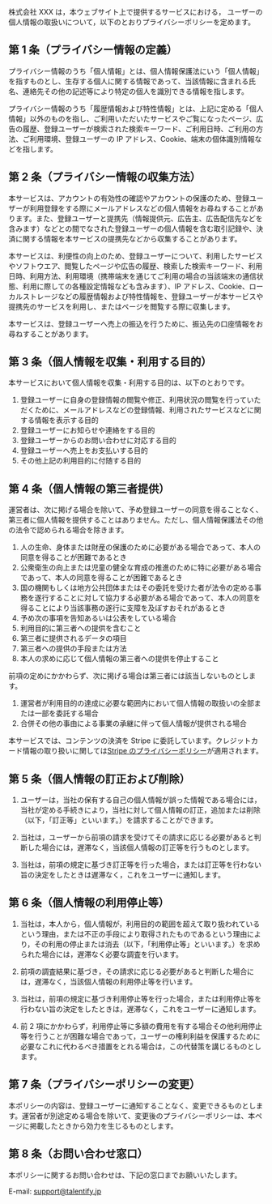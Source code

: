 株式会社 XXX は，本ウェブサイト上で提供するサービスにおける， ユーザーの個人情報の取扱いについて，以下のとおりプライバシーポリシーを定めます。

## 第 1 条（プライバシー情報の定義）

プライバシー情報のうち「個人情報」とは、個人情報保護法にいう「個人情報」を指すものとし、生存する個人に関する情報であって、当該情報に含まれる氏名、連絡先その他の記述等により特定の個人を識別できる情報を指します。

プライバシー情報のうち「履歴情報および特性情報」とは、上記に定める「個人情報」以外のものを指し、ご利用いただいたサービスやご覧になったページ、広告の履歴、登録ユーザーが検索された検索キーワード、ご利用日時、ご利用の方法、ご利用環境、登録ユーザーの IP アドレス、Cookie、端末の個体識別情報などを指します。

## 第 2 条（プライバシー情報の収集方法）

本サービスは、アカウントの有効性の確認やアカウントの保護のため、登録ユーザーが利用登録をする際にメールアドレスなどの個人情報をお尋ねすることがあります。また、登録ユーザーと提携先（情報提供元、広告主、広告配信先などを含みます）などとの間でなされた登録ユーザーの個人情報を含む取引記録や、決済に関する情報を本サービスの提携先などから収集することがあります。

本サービスは、利便性の向上のため、登録ユーザーについて、利用したサービスやソフトウエア、閲覧したページや広告の履歴、検索した検索キーワード、利用日時、利用方法、利用環境（携帯端末を通じてご利用の場合の当該端末の通信状態、利用に際しての各種設定情報なども含みます）、IP アドレス、Cookie、ローカルストレージなどの履歴情報および特性情報を、登録ユーザーが本サービスや提携先のサービスを利用し、またはページを閲覧する際に収集します。

本サービスは、登録ユーザーへ売上の振込を行うために、振込先の口座情報をお尋ねすることがあります。

## 第 3 条（個人情報を収集・利用する目的）

本サービスにおいて個人情報を収集・利用する目的は、以下のとおりです。

1. 登録ユーザーに自身の登録情報の閲覧や修正、利用状況の閲覧を行っていただくために、メールアドレスなどの登録情報、利用されたサービスなどに関する情報を表示する目的
2. 登録ユーザーにお知らせや連絡をする目的
3. 登録ユーザーからのお問い合わせに対応する目的
4. 登録ユーザーへ売上をお支払いする目的
5. その他上記の利用目的に付随する目的

## 第 4 条（個人情報の第三者提供）

運営者は、次に掲げる場合を除いて、予め登録ユーザーの同意を得ることなく、第三者に個人情報を提供することはありません。ただし、個人情報保護法その他の法令で認められる場合を除きます。

1. 人の生命、身体または財産の保護のために必要がある場合であって、本人の同意を得ることが困難であるとき
2. 公衆衛生の向上または児童の健全な育成の推進のために特に必要がある場合であって、本人の同意を得ることが困難であるとき
3. 国の機関もしくは地方公共団体またはその委託を受けた者が法令の定める事務を遂行することに対して協力する必要がある場合であって、本人の同意を得ることにより当該事務の遂行に支障を及ぼすおそれがあるとき
4. 予め次の事項を告知あるいは公表をしている場合
5. 利用目的に第三者への提供を含むこと
6. 第三者に提供されるデータの項目
7. 第三者への提供の手段または方法
8. 本人の求めに応じて個人情報の第三者への提供を停止すること

前項の定めにかかわらず、次に掲げる場合は第三者には該当しないものとします。

1. 運営者が利用目的の達成に必要な範囲内において個人情報の取扱いの全部または一部を委託する場合
2. 合併その他の事由による事業の承継に伴って個人情報が提供される場合

本サービスでは、コンテンツの決済を Stripe に委託しています。クレジットカード情報の取り扱いに関しては[Stripe のプライバシーポリシー](https://stripe.com/jp/privacy)が適用されます。

## 第 5 条（個人情報の訂正および削除）

1. ユーザーは，当社の保有する自己の個人情報が誤った情報である場合には，当社が定める手続きにより，当社に対して個人情報の訂正，追加または削除（以下，「訂正等」といいます。）を請求することができます。

2. 当社は，ユーザーから前項の請求を受けてその請求に応じる必要があると判断した場合には，遅滞なく，当該個人情報の訂正等を行うものとします。

3. 当社は，前項の規定に基づき訂正等を行った場合，または訂正等を行わない旨の決定をしたときは遅滞なく，これをユーザーに通知します。

## 第 6 条（個人情報の利用停止等）

1. 当社は，本人から，個人情報が，利用目的の範囲を超えて取り扱われているという理由，または不正の手段により取得されたものであるという理由により，その利用の停止または消去（以下，「利用停止等」といいます。）を求められた場合には，遅滞なく必要な調査を行います。

2. 前項の調査結果に基づき，その請求に応じる必要があると判断した場合には，遅滞なく，当該個人情報の利用停止等を行います。

3. 当社は，前項の規定に基づき利用停止等を行った場合，または利用停止等を行わない旨の決定をしたときは，遅滞なく，これをユーザーに通知します。

4. 前 2 項にかかわらず，利用停止等に多額の費用を有する場合その他利用停止等を行うことが困難な場合であって，ユーザーの権利利益を保護するために必要なこれに代わるべき措置をとれる場合は，この代替策を講じるものとします。

## 第 7 条（プライバシーポリシーの変更）

本ポリシーの内容は、登録ユーザーに通知することなく、変更できるものとします。運営者が別途定める場合を除いて、変更後のプライバシーポリシーは、本ページに掲載したときから効力を生じるものとします。

## 第 8 条（お問い合わせ窓口）

本ポリシーに関するお問い合わせは、下記の窓口までお願いいたします。

E-mail: support@talentify.jp
